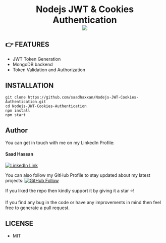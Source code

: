 <div align="center">
	<h1>Nodejs JWT & Cookies Authentication<br>
	<img src="https://images.ctfassets.net/23aumh6u8s0i/16VIM0ExdiVtMpEVamzZzG/a0b6699a966257d51fa001ab55ddf5b4/jwt_05">
	</h1>
</div>

## 👉 FEATURES

- JWT Token Generation
- MongoDB backend
- Token Validation and Authorization

##  INSTALLATION

```
git clone https://github.com/saadhaxxan/Nodejs-JWT-Cookies-Authentication.git
cd Nodejs-JWT-Cookies-Authentication
npm install
npm start
```


## Author
You can get in touch with me on my LinkedIn Profile:

#### Saad Hassan
[![LinkedIn Link](https://img.shields.io/badge/Connect-saadhaxxan-blue.svg?logo=linkedin&longCache=true&style=social&label=Connect
)](https://www.linkedin.com/in/saadhaxxan)

You can also follow my GitHub Profile to stay updated about my latest projects: [![GitHub Follow](https://img.shields.io/badge/Connect-saadhaxxan-blue.svg?logo=Github&longCache=true&style=social&label=Follow)](https://github.com/saadhaxxan)

If you liked the repo then kindly support it by giving it a star ⭐!

If you find any bug in the code or have any improvements in mind then feel free to generate a pull request.

## LICENSE
- MIT

